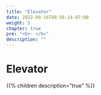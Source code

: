```yaml
---
title: "Elevator"
date: 2022-09-16T08:56:14-07:00
weight: 5
chapter: true
pre: "<b>- </b>"
description: ""
---
```


# Elevator

{{% children description="true" %}}